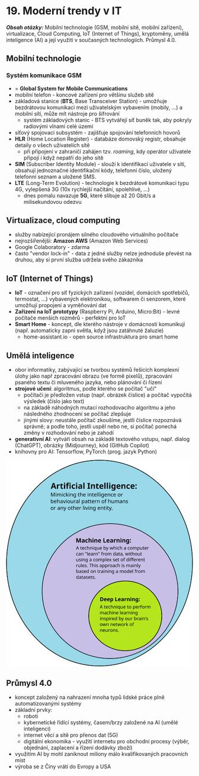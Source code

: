 # 19. Moderní trendy v IT

***Obsah otázky:*** Mobilní technologie (GSM, mobilní sítě, mobilní zařízení), virtualizace, Cloud Computing,  IoT (Internet of Things), kryptoměny, umělá inteligence (AI) a její využití v současných technologiích. Průmysl 4.0.

## Mobilní technologie

### Systém komunikace GSM
- = **Global System for Mobile Communications**
- mobilní telefon - koncové zařízení pro většinu služeb sítě
- základová stanice (**BTS**, Base Transceiver Station) - umožňuje bezdrátovou komunikaci mezi uživatelským vybavením (mobily, ...) a mobilní sítí, může mít nástroje pro šifrování
    - systém základových stanic - BTS vytvářejí síť buněk tak, aby pokryly radiovými vlnami celé území
- síťový spojovací subsystém - zajišťuje spojování telefonních hovorů
- **HLR** (Home Location Register) - databáze domovský registr, obsahuje detaily o všech uživatelích sítě
    - při připojení v zahraničí zahájen tzv. *roaming*, kdy operátor uživatele připojí i když nepatří do jeho sítě
- **SIM** (Subscriber Identity Module) - slouží k identifikaci uživatele v síti, obsahují jednoznačné identifikační kódy, telefonní číslo, uložený telefonní seznam a uložené SMS.
- **LTE** (Long-Term Evolution) - technologie k bezdrátové komunikaci typu 4G, vylepšená 3G (10x rychlejší načítání, spolehlivé, ...)
    - dnes pomalu navazuje **5G**, které slibuje až 20 Gbit/s a milisekundovou odezvu

## Virtualizace, cloud computing
- služby nabízející pronájem silného cloudového virtuálního počítače
- nejrozšířenější: **Amazon AWS** (Amazon Web Services)
- Google Colaboratory - zdarma
- často "vendor lock-in" - data z jedné služby nelze jednoduše převést na druhou, aby si první služba udržela svého zákazníka

## IoT (Internet of Things)
- **IoT** - označení pro síť fyzických zařízení (vozidel, domácích spotřebičů, termostat, ...) vybavených elektronikou, softwarem či senzorem, které umožňují propojení a vyměňování dat
- **Zařízení na IoT prototypy** (Raspberry Pi, Arduino, Micro:Bit) - levné počítače menších rozměrů - perfektní pro IoT
- **Smart Home** - koncept, dle kterého nástroje v domácnosti komunikují (např. automaticky zapni světla, když jsou zatáhnuté žaluzie)
    - home-assistant.io - open source infrastruktura pro smart home

## Umělá inteligence
- obor informatiky, zabývající se tvorbou systémů řešících komplexní úlohy jako např zpracování obrazu (ve formě pixelů), zpracování psaného textu či mluveného jazyka, nebo plánování či řízení
- **strojové učení**: algoritmus, podle kterého se počítač "učí"
    - počítači je předložen vstup (např. obrázek číslice) a počítač vypočítá výsledek (číslo jako text)
    - na základě náhodných mutací rozhodovacího algoritmu a jeho následného zhodnocení se počítač zlepšuje
    - jinými slovy: neustále počítač zkoušíme, jestli číslice rozpoznává správně; a podle toho, jestli uspěl nebo ne, si počítač ponechá změny v rozhodování nebo je zahodí
- **generativní AI**: vytváří obsah na základě textového vstupu, např. dialog (ChatGPT), obrázky (Midjourney), kód (GitHub Copilot)
- knihovny pro AI: Tensorflow, PyTorch (prog. jazyk Python)

![](res/19_AI.svg)

## Průmysl 4.0
- koncept založený na nahrazení mnoha typů lidské práce plně automatizovanými systémy
- základní prvky:
    - roboti
    - kybernetické řídící systémy, časem/brzy založené na AI (umělé inteligenci)
    - internet věcí a sítě pro přenos dat (5G)
    - digitální ekonomika - využití internetu pro obchodní procesy (výběr, objednání, zaplacení a řízení dodávky zboží)
- využitím AI by mohl zaniknout miliony málo kvalifikovaných pracovních míst
- výroba se z Číny vrátí do Evropy a USA